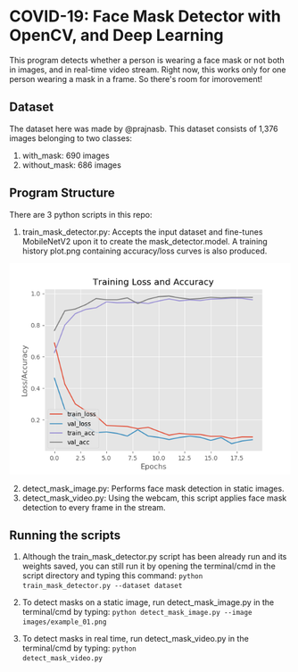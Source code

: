 # COVID-19: Face Mask Detector with OpenCV, and Deep Learning
This program detects whether a person is wearing a face mask or not both in images, and in real-time video stream.
Right now, this works only for one person wearing a mask in a frame. So there's room for imorovement!

## Dataset
The dataset here was made by @prajnasb. 
This dataset consists of 1,376 images belonging to two classes:
1. with_mask: 690 images
2. without_mask: 686 images

## Program Structure
There are 3 python scripts in this repo:
1. train_mask_detector.py: Accepts the input dataset and fine-tunes MobileNetV2 upon it to create the mask_detector.model. 
A training history plot.png containing accuracy/loss curves is also produced.

![Accuracy/Loss curves](images/plot.png?raw=true "Accuracy/Loss curves")

2. detect_mask_image.py: Performs face mask detection in static images.
3. detect_mask_video.py: Using the webcam, this script applies face mask detection to every frame in the stream.

## Running the scripts
1. Although the train_mask_detector.py script has been already run and its weights saved, you can still run it by opening the terminal/cmd in
the script directory and typing this command: <code>python train_mask_detector.py --dataset dataset</code>

2. To detect masks on a static image, run detect_mask_image.py in the terminal/cmd by typing: <code>python detect_mask_image.py --image images/example_01.png</code>

3. To detect masks in real time, run detect_mask_video.py in the terminal/cmd by typing: <code>python detect_mask_video.py</code>
